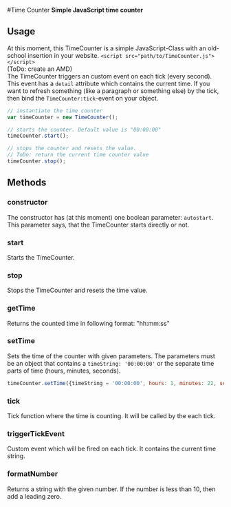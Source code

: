 #Time Counter
**Simple JavaScript time counter**

## Usage 
At this moment, this TimeCounter is a simple JavaScript-Class with an old-school insertion in your website. 
`<script src="path/to/TimeCounter.js"></script>`   
(ToDo: create an AMD)  
The TimeCounter triggers an custom event on each tick (every second).
This event has a `detail` attribute which contains the current time.
If you want to refresh something (like a paragraph or something else) by the tick, then bind the `TimeCounter:tick`-event on your object.

```js
// instantiate the time counter
var timeCounter = new TimeCounter();

// starts the counter. Default value is "00:00:00"
timeCounter.start();

// stops the counter and resets the value.
// ToDo: return the current time counter value
timeCounter.stop();
```

## Methods 
### constructor 
The constructor has (at this moment) one boolean parameter: `autostart`.
This parameter says, that the TimeCounter starts directly or not.

### start 
Starts the TimeCounter.

### stop 
Stops the TimeCounter and resets the time value.

### getTime 
Returns the counted time in following format: "hh:mm:ss"

### setTime
Sets the time of the counter with given parameters.
The parameters must be an object that contains a `timeString: '00:00:00'` or the separate time parts of time (hours, minutes, seconds).
```js
timeCounter.setTime({timeString = '00:00:00', hours: 1, minutes: 22, seconds: 33});
```

### tick 
Tick function where the time is counting. It will be called by the each tick.

### triggerTickEvent 
Custom event which will be fired on each tick.
It contains the current time string. 

### formatNumber 
Returns a string with the given number. 
If the number is less than 10, then add a leading zero.



